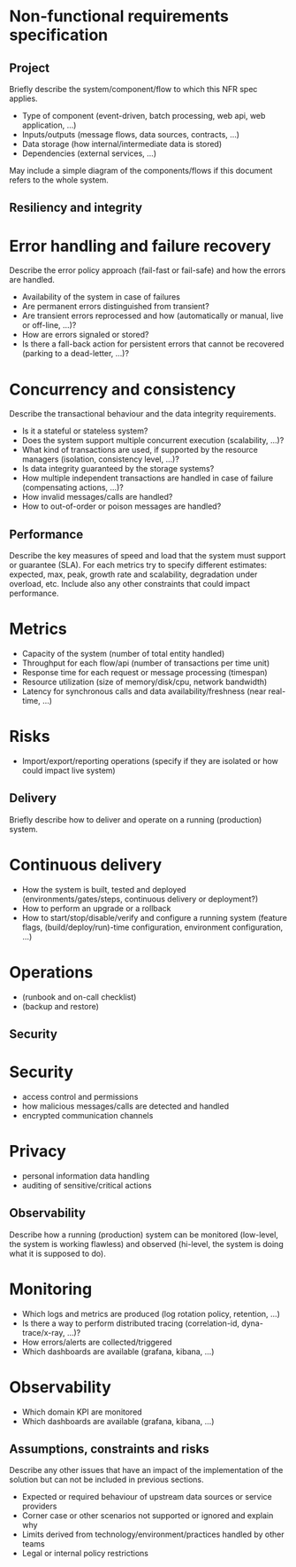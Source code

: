# Non-functional requirements specification

## Project
Briefly describe the system/component/flow to which this NFR spec applies.
* Type of component (event-driven, batch processing, web api, web application, …)
* Inputs/outputs (message flows, data sources, contracts, …)
* Data storage (how internal/intermediate data is stored)
* Dependencies (external services, …)

May include a simple diagram of the components/flows if this document refers to the whole system.

## Resiliency and integrity
# Error handling and failure recovery
Describe the error policy approach (fail-fast or fail-safe) and how the errors are handled.
* Availability of the system in case of failures
* Are permanent errors distinguished from transient?
* Are transient errors reprocessed and how (automatically or manual, live or off-line, …)?
* How are errors signaled or stored?
* Is there a fall-back action for persistent errors that cannot be recovered (parking to a dead-letter, …)?

# Concurrency and consistency
Describe the transactional behaviour and the data integrity requirements.
* Is it a stateful or stateless system?
* Does the system support multiple concurrent execution (scalability, …)?
* What kind of transactions are used, if supported by the resource managers (isolation, consistency level, …)?
* Is data integrity guaranteed by the storage systems?
* How multiple independent transactions are handled in case of failure (compensating actions, …)?
* How invalid messages/calls are handled?
* How to out-of-order or poison messages are handled?

## Performance
Describe the key measures of speed and load that the system must support or guarantee (SLA). For each metrics try to specify different estimates: expected, max, peak, growth rate and scalability, degradation under overload, etc. Include also any other constraints that could impact performance.
# Metrics
* Capacity of the system (number of total entity handled)
* Throughput for each flow/api (number of transactions per time unit)
* Response time for each request or message processing (timespan)
* Resource utilization (size of memory/disk/cpu, network bandwidth)
* Latency for synchronous calls and data availability/freshness (near real-time, …)
# Risks
* Import/export/reporting operations (specify if they are isolated or how could impact live system)

## Delivery
Briefly describe how to deliver and operate on a running (production) system.
# Continuous delivery
* How the system is built, tested and deployed (environments/gates/steps, continuous delivery or deployment?)
* How to perform an upgrade or a rollback
* How to start/stop/disable/verify and configure a running system (feature flags, (build/deploy/run)-time configuration, environment configuration, …)
# Operations
* (runbook and on-call checklist)
* (backup and restore)

## Security
# Security
* access control and permissions
* how malicious messages/calls are detected and handled
* encrypted communication channels
# Privacy
* personal information data handling
* auditing of sensitive/critical actions

## Observability
Describe how a running (production) system can be monitored (low-level, the system is working flawless) and observed (hi-level, the system is doing what it is supposed to do).
# Monitoring
* Which logs and metrics are produced (log rotation policy, retention, …)
* Is there a way to perform distributed tracing (correlation-id, dyna-trace/x-ray, …)?
* How errors/alerts are collected/triggered
* Which dashboards are available (grafana, kibana, …)
# Observability
* Which domain KPI are monitored
* Which dashboards are available (grafana, kibana, …)

## Assumptions, constraints and risks
Describe any other issues that have an impact of the implementation of the solution but can not be included in previous sections.
* Expected or required behaviour of upstream data sources or service providers
* Corner case or other scenarios not supported or ignored and explain why
* Limits derived from technology/environment/practices handled by other teams
* Legal or internal policy restrictions


